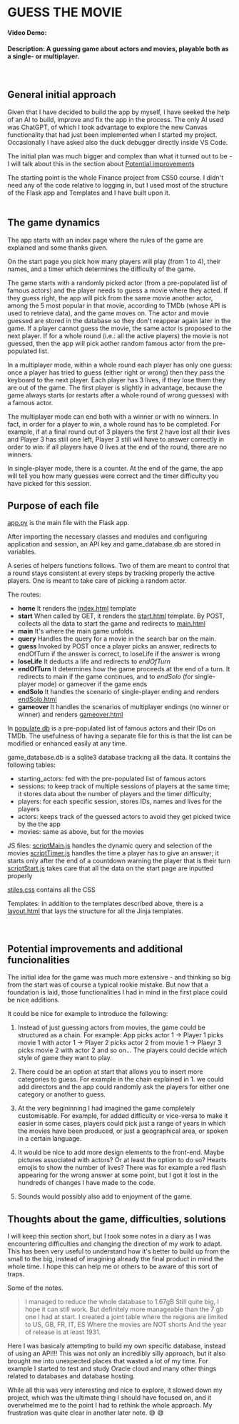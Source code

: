 # GUESS THE MOVIE
#### Video Demo:  <URL HERE>
#### Description: A guessing game about actors and movies, playable both as a single- or multiplayer.
<br/>

## General initial approach

Given that I have decided to build the app by myself, I have seeked the help of an AI to build, improve and fix the app in the process. The only AI used was ChatGPT, of which I took advantage to explore the new Canvas functionality that had just been implemented when I started my project.
Occasionally I have asked also the duck debugger directly inside VS Code.

The initial plan was much bigger and complex than what it turned out to be - I will talk about this in the section about [Potential improvements](#potential-improvements-and-additional-funcionalities)

The starting point is the whole Finance project from CS50 course. I didn't need any of the code relative to logging in, but I used most of the structure of the Flask app and Templates and I have built upon it.
<br/>
<br/>

## The game dynamics

The app starts with an index page where the rules of the game are explained and some thanks given.

On the start page you pick how many players will play (from 1 to 4), their names, and a timer which determines the difficulty of the game.

The game starts with a randomly picked actor (from a pre-populated list of famous actors) and the player needs to guess a movie where they acted. If they guess right, the app will pick from the same movie another actor, among the 5 most popular in that movie, according to TMDb (whose API is used to retrieve data), and the game moves on. The actor and movie guessed are stored in the database so they don't reappear again later in the game. If a player cannot guess the movie, the same actor is proposed to the next player. If for a whole round (i.e.: all the active players) the movie is not guessed, then the app will pick aother random famous actor from the pre-populated list.

In a multiplayer mode, within a whole round each player has only one guess: once a player has tried to guess (either right or wrong) then they pass the keyboard to the next player. Each player has 3 lives, if they lose them they are out of the game. The first player is slightly in advantage, because the game always starts (or restarts after a whole round of wrong guesses) with a famous actor.

The multiplayer mode can end both with a winner or with no winners. In fact, in order for a player to win, a whole round has to be completed. For example, if at a final round out of 3 players the first 2 have lost all their lives and Player 3 has still one left, Player 3 still will have to answer correctly in order to win: if all players have 0 lives at the end of the round, there are no winners.

In single-player mode, there is a counter. At the end of the game, the app will tell you how many guesses were correct and the timer difficulty you have picked for this session.

## Purpose of each file

[app.py](app.py) is the main file with the Flask app.

After importing the necessary classes and modules and configuring application and session, an API key and game_database.db are stored in variables.

A series of helpers functions follows. Two of them are meant to control that a round stays consistent at every steps by tracking properly the active players. One is meant to take care of picking a random actor.

The routes:
* __home__ It renders the [index.html](/templates/index.html) template
* __start__ When called by GET, it renders the [start.html](/templates/start.html) template. By POST, collects all the data to start the game and redirects to [main.html](/templates/main.html)
* __main__ It's where the main game unfolds.
* __query__ Handles the query for a movie in the search bar on the main.
* __guess__ Invoked by POST once a player picks an answer, redirects to endOfTurn if the answer is correct, to loseLife if the answer is wrong
* __loseLife__ It deducts a life and redirects to _endOfTurn_
* __endOfTurn__ It determines how the game proceeds at the end of a turn. It redirects to main if the game continues, and to _endSolo_ (for single-player mode) or gameover if the game ends
* __endSolo__ It handles the scenario of single-player ending and renders [endSolo.html](/templates/endsolo.html)
* __gameover__ It handles the scenarios of multiplayer endings (no winner or winner) and renders [gameover.html](/templates/gameover.html)

In [populate db](populate%20db.py) is a pre-populated list of famous actors and their IDs on TMDb. The usefulness of having a separate file for this is that the list can be modified or enhanced easily at any time.

game_database.db is a sqlite3 database tracking all the data.
It contains the following tables:
* starting_actors: fed with the pre-populated list of famous actors
* sessions: to keep track of multiple sessions of players at the same time; it stores data about the number of players and the timer difficulty;
* players: for each specific session, stores IDs, names and lives for the players
* actors: keeps track of the guessed actors to avoid they get picked twice by the the app
* movies: same as above, but for the movies

JS files:
[scriptMain.js](/static/scriptMain.js) handles the dynamic query and selection of the movies
[scriptTimer.js](/static/scriptTitmer.js) handles the time a player has to give an answer; it starts only after the end of a countdown warning the player that is their turn
[scriptStart.js](/static/scriptStart.js) takes care that all the data on the start page are inputted properly

[stiles.css](/static/styles.css) contains all the CSS

Templates:
In addition to the templates described above, there is a [layout.html](/templates/layout.html) that lays the structure for all the Jinja templates.
<br/>
<br/>
<br/>

## Potential improvements and additional funcionalities

The initial idea for the game was much more extensive - and thinking so big from the start was of course a typical rookie mistake. But now that a foundation is laid, those functionalities I had in mind in the first place could be nice additions.

It could be nice for example to introduce the following:

1. Instead of just guessing actors from movies, the game could be structured as a chain. For example: App picks actor 1 -> Player 1 picks movie 1 with actor 1 -> Player 2 picks actor 2 from movie 1 -> Plaeyr 3 picks movie 2 with actor 2 and so on... The players could decide which style of game they want to play.

2. There could be an option at start that allows you to insert more categories to guess. For example in the chain explained in 1. we could add directors and the app could randomly ask the players for either one category or another to guess.

3. At the very begininning I had imagined the game completely customisable. For example, for added difficulty or vice-versa to make it easier in some cases, players could pick just a range of years in which the movies have been produced, or just a geographical area, or spoken in a certain language.

4. It would be nice to add more design elements to the front-end. Maybe pictures associated with actors? Or at least the option to do so? Hearts emojis to show the number of lives? There was for example a red flash appearing for the wrong answer at some point, but I got it lost in the hundreds of changes I have made to the code.

5. Sounds would possibly also add to enjoyment of the game.


## Thoughts about the game, difficulties, solutions

I will keep this section short, but I took some notes in a diary as I was encountering difficulties and changing the direction of my work to adapt. This has been very useful to understand how it's better to build up from the small to the big, instead of imagining already the final product in mind the whole time. I hope this can help me or others to be aware of this sort of traps.

Some of the notes.

> I managed to reduce the whole database to 1.67gB
Still quite big, I hope it can still work.
But definitely more manageable than the 7 gb one I had at start.
>I created a joint table where the regions are limited to US, GB, FR, IT, ES
Where the movies are NOT shorts
And the year of release is at least 1931.

Here I was basicaly attempting to build my own specific database, instead of using an API!!! This was not only an incredibly silly approach, but it also brought me into unexpected places that wasted a lot of my time. For example I started to test and study Oracle cloud and many other things related to databases and database hosting.

While all this was very interesting and nice to explore, it slowed down my project, which was the ultimate thing I should have focused on, and it overwhelmed me to the point I had to rethink the whole approach. My frustration was quite clear in another later note. 😅 :sweat_smile:
